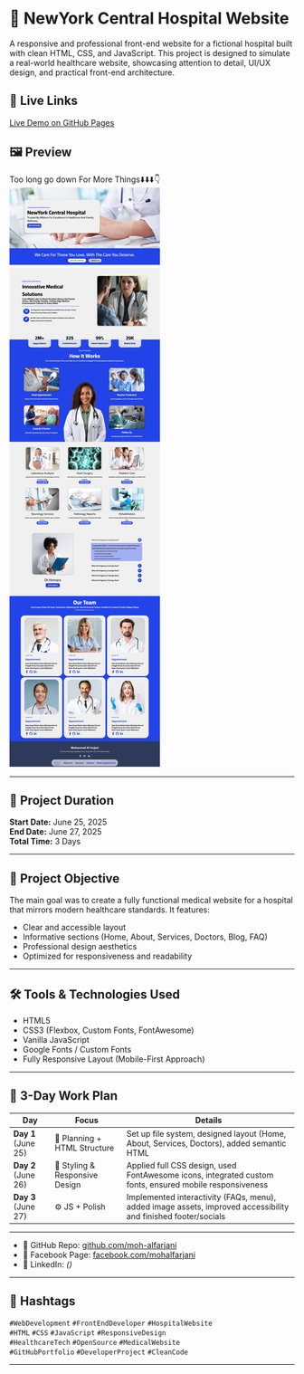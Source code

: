 # 🏥 NewYork Central Hospital Website
A responsive and professional front-end website for a fictional hospital built with clean HTML, CSS, and JavaScript. This project is designed to simulate a real-world healthcare website, showcasing attention to detail, UI/UX design, and practical front-end architecture.

## 🔗 Live Links
[Live Demo on GitHub Pages](https://moh-alfarjani.github.io/newyork-central-hospital/)

## 🖼️ Preview
Too long go down For More Things⬇️⬇️⬇️👇
![Website Preview](src/top.png)

---

## 📅 Project Duration
**Start Date:** June 25, 2025  
**End Date:** June 27, 2025  
**Total Time:** 3 Days

---

## 📌 Project Objective
The main goal was to create a fully functional medical website for a hospital that mirrors modern healthcare standards. It features:
- Clear and accessible layout
- Informative sections (Home, About, Services, Doctors, Blog, FAQ)
- Professional design aesthetics
- Optimized for responsiveness and readability

---

## 🛠️ Tools & Technologies Used
- HTML5
- CSS3 (Flexbox, Custom Fonts, FontAwesome)
- Vanilla JavaScript
- Google Fonts / Custom Fonts
- Fully Responsive Layout (Mobile-First Approach)

---

## 🧠 3-Day Work Plan
| Day                | Focus                     | Details                                                                                      |
|--------------------|---------------------------|----------------------------------------------------------------------------------------------|
| **Day 1** (June 25) | 🎯 Planning + HTML Structure | Set up file system, designed layout (Home, About, Services, Doctors), added semantic HTML    |
| **Day 2** (June 26) | 🎨 Styling & Responsive Design | Applied full CSS design, used FontAwesome icons, integrated custom fonts, ensured mobile responsiveness |
| **Day 3** (June 27) | ⚙️ JS + Polish               | Implemented interactivity (FAQs, menu), added image assets, improved accessibility and finished footer/socials |

---

- 🔹 GitHub Repo: [github.com/moh-alfarjani](https://github.com/moh-alfarjani)
- 🔹 Facebook Page: [facebook.com/mohalfarjani](https://www.facebook.com/mohalfarjani)
- 🔹 LinkedIn: *()*

---

## 🔖 Hashtags
`#WebDevelopment` `#FrontEndDeveloper` `#HospitalWebsite`  
`#HTML` `#CSS` `#JavaScript` `#ResponsiveDesign`  
`#HealthcareTech` `#OpenSource` `#MedicalWebsite`  
`#GitHubPortfolio` `#DeveloperProject` `#CleanCode`

---
